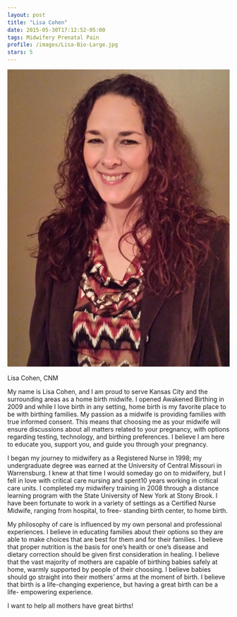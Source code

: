 ```yaml
---
layout: post
title: "Lisa Cohen"
date: 2015-05-30T17:12:52-05:00
tags: Midwifery Prenatal Pain
profile: /images/Lisa-Bio-Large.jpg
stars: 5
---
```


![](/images/Lisa-Bio-Large.jpg)

Lisa Cohen, CNM

My name is Lisa Cohen, and I am proud to serve Kansas City and the surrounding areas as a home birth midwife. I opened Awakened Birthing in 2009 and while I love birth in any setting, home birth is my favorite place to be with birthing families. My passion as a midwife is providing families with true informed consent. This means that choosing me as your midwife will ensure discussions about all matters related to your pregnancy, with options regarding testing, technology, and birthing preferences. I believe I am here to educate you, support you, and guide you through your pregnancy.

I began my journey to midwifery as a Registered Nurse in 1998; my undergraduate degree was earned at the University of Central Missouri in Warrensburg. I knew at that time I would someday go on to midwifery, but I fell in love with critical care nursing and spent10 years working in critical care units. I completed my midwifery training in 2008 through a distance learning program with the State University of New York at Stony Brook. I have been fortunate to work in a variety of settings as a Certified Nurse Midwife, ranging from hospital, to free- standing birth center, to home birth.

My philosophy of care is influenced by my own personal and professional experiences. I believe in educating families about their options so they are able to make choices that are best for them and for their families. I believe that proper nutrition is the basis for one’s health or one’s disease and dietary correction should be given first consideration in healing. I believe that the vast majority of mothers are capable of birthing babies safely at home, warmly supported by people of their choosing. I believe babies should go straight into their mothers’ arms at the moment of birth. I believe that birth is a life-changing experience, but having a great birth can be a life- empowering experience.

I want to help all mothers have great births!
